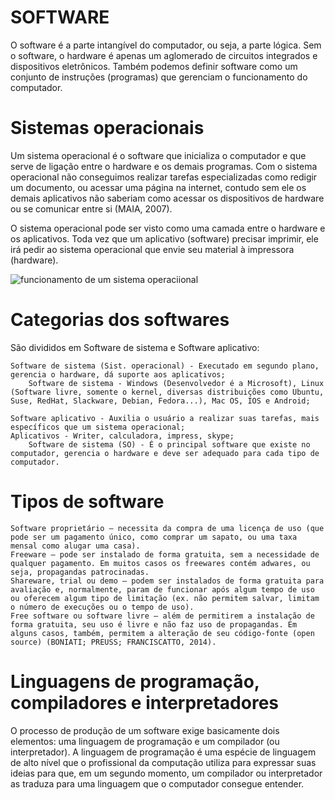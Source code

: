 # SOFTWARE
O software é a parte intangível do computador, ou seja, a parte lógica. Sem o software, o hardware é apenas um aglomerado de circuitos integrados e dispositivos eletrônicos. Também podemos definir software como um conjunto de instruções (programas) que gerenciam o funcionamento do computador.

# Sistemas operacionais
Um sistema operacional é o software que inicializa o computador e que serve de ligação entre o hardware e os demais programas. Com o sistema operacional não conseguimos realizar tarefas especializadas como redigir um documento, ou acessar uma página na internet, contudo sem ele os demais aplicativos não saberiam como acessar os dispositivos de hardware ou se comunicar entre si (MAIA, 2007).

O sistema operacional pode ser visto como uma camada entre o hardware e os aplicativos. Toda vez que um aplicativo (software) precisar imprimir, ele irá pedir ao sistema operacional que envie seu material à impressora (hardware).

<img src= "SOFTWARES/sistemasoperacionais.png" alt= "funcionamento de um sistema operaciional">

# Categorias dos softwares
São divididos em Software de sistema e Software aplicativo:

    Software de sistema (Sist. operacional) - Executado em segundo plano, gerencia o hardware, dá suporte aos aplicativos;
        Software de sistema - Windows (Desenvolvedor é a Microsoft), Linux (Software livre, somente o kernel, diversas distribuições como Ubuntu, Suse, RedHat, Slackware, Debian, Fedora...), Mac OS, IOS e Android;

    Software aplicativo - Auxilia o usuário a realizar suas tarefas, mais específicos que um sistema operacional;
    Aplicativos - Writer, calculadora, impress, skype;
        Software de sistema (SO) - É o principal software que existe no computador, gerencia o hardware e deve ser adequado para cada tipo de computador.

# Tipos de software
    Software proprietário – necessita da compra de uma licença de uso (que pode ser um pagamento único, como comprar um sapato, ou uma taxa mensal como alugar uma casa).
    Freeware – pode ser instalado de forma gratuita, sem a necessidade de qualquer pagamento. Em muitos casos os freewares contém adwares, ou seja, propagandas patrocinadas.
    Shareware, trial ou demo – podem ser instalados de forma gratuita para avaliação e, normalmente, param de funcionar após algum tempo de uso ou oferecem algum tipo de limitação (ex. não permitem salvar, limitam o número de execuções ou o tempo de uso).
    Free software ou software livre – além de permitirem a instalação de forma gratuita, seu uso é livre e não faz uso de propagandas. Em alguns casos, também, permitem a alteração de seu código-fonte (open source) (BONIATI; PREUSS; FRANCISCATTO, 2014).

# Linguagens de programação, compiladores e interpretadores
O processo de produção de um software exige basicamente dois elementos: uma linguagem de programação e um compilador (ou interpretador). A linguagem de programação é uma espécie de linguagem de alto nível que o profissional da computação utiliza para expressar suas ideias para que, em um segundo momento, um compilador ou interpretador as traduza para uma linguagem que o computador consegue entender. 

